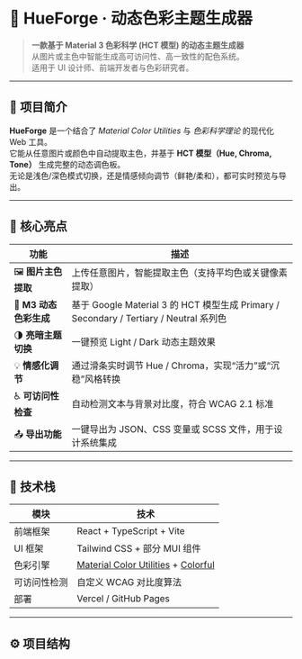 # 🎨 HueForge · 动态色彩主题生成器

> **一款基于 Material 3 色彩科学 (HCT 模型) 的动态主题生成器**  
> 从图片或主色中智能生成高可访问性、高一致性的配色系统。  
> 适用于 UI 设计师、前端开发者与色彩研究者。

---

## 🌈 项目简介

**HueForge** 是一个结合了 _Material Color Utilities_ 与 _色彩科学理论_ 的现代化 Web 工具。  
它能从任意图片或颜色中自动提取主色，并基于 **HCT 模型（Hue, Chroma, Tone）** 生成完整的动态调色板。  
无论是浅色/深色模式切换，还是情感倾向调节（鲜艳/柔和），都可实时预览与导出。

---

## 🧠 核心亮点

| 功能                  | 描述                                                         |
| --------------------- | ------------------------------------------------------------ |
| 🖼️ **图片主色提取**    | 上传任意图片，智能提取主色（支持平均色或关键像素提取）       |
| 🎨 **M3 动态色彩生成** | 基于 Google Material 3 的 HCT 模型生成 Primary / Secondary / Tertiary / Neutral 系列色 |
| 🌗 **亮暗主题切换**    | 一键预览 Light / Dark 动态主题效果                           |
| 💡 **情感化调节**      | 通过滑条实时调节 Hue / Chroma，实现“活力”或“沉稳”风格转换    |
| ♿ **可访问性检查**    | 自动检测文本与背景对比度，符合 WCAG 2.1 标准                 |
| 📤 **导出功能**        | 一键导出为 JSON、CSS 变量或 SCSS 文件，用于设计系统集成      |

---

## 🧩 技术栈

| 模块         | 技术                                                         |
| ------------ | ------------------------------------------------------------ |
| 前端框架     | React + TypeScript + Vite                                    |
| UI 框架      | Tailwind CSS + 部分 MUI 组件                                 |
| 色彩引擎     | [Material Color Utilities](https://github.com/material-foundation/material-color-utilities) + [Colorful](https://github.com/V7CN/Colorful) |
| 可访问性检测 | 自定义 WCAG 对比度算法                                       |
| 部署         | Vercel / GitHub Pages                                        |

---

## ⚙️ 项目结构